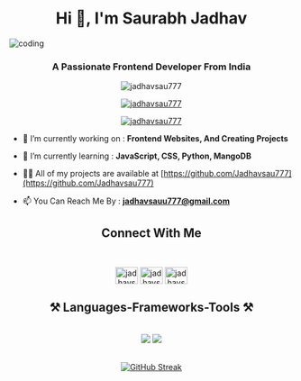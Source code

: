 <h1 align="center">Hi 👋, I'm Saurabh Jadhav</h1>

<img align="center"  src="https://cdn.dribbble.com/userupload/3898109/file/original-1e15ac48305378a87fc4997b2ad4c0ee.gif" alt="coding">

<h3 align="center">A Passionate Frontend Developer From India</h3>

<p align="center"> <img src="https://komarev.com/ghpvc/?username=jadhavsau777&label=Profile%20views&color=0e75b6&style=flat" alt="jadhavsau777" /> </p>

<p align="center"> <a href="https://github.com/ryo-ma/github-profile-trophy"><img src="https://github-profile-trophy.vercel.app/?username=jadhavsau777" alt="jadhavsau777" /></a> </p>

<p align="center"> <a href="https://twitter.com/jadhavsau777" target="blank"><img src="https://img.shields.io/twitter/follow/jadhavsau777?logo=twitter&style=for-the-badge" alt="jadhavsau777" /></a> </p>

- 🔭 I’m currently working on : **Frontend Websites, And Creating Projects**

- 🌱 I’m currently learning : **JavaScript, CSS, Python, MangoDB**

- 👨‍💻 All of my projects are available at [https://github.com/Jadhavsau777](https://github.com/Jadhavsau777)

- 📫 You Can Reach Me By : **jadhavsauu777@gmail.com**

<h2 align="center">Connect With Me</h2>
<br/>
<p align="center">
<a href="https://twitter.com/jadhavsau777" target="blank"><img align="center" src="https://raw.githubusercontent.com/rahuldkjain/github-profile-readme-generator/master/src/images/icons/Social/twitter.svg" alt="jadhavsau777" height="30" width="40" /></a>
<a href="https://linkedin.com/in/jadhavsau777" target="blank"><img align="center" src="https://raw.githubusercontent.com/rahuldkjain/github-profile-readme-generator/master/src/images/icons/Social/linked-in-alt.svg" alt="jadhavsau777" height="30" width="40" /></a>
<a href="https://instagram.com/jadhavsau777" target="blank"><img align="center" src="https://raw.githubusercontent.com/rahuldkjain/github-profile-readme-generator/master/src/images/icons/Social/instagram.svg" alt="jadhavsau777" height="30" width="40" /></a>
</p>



<h2 align="center">⚒️ Languages-Frameworks-Tools ⚒️</h2>
<br/>
<div align="center">
    <img src="https://skillicons.dev/icons?i=react,bootstrap,html,css,vscode,github,git,r" />
    <img src="https://skillicons.dev/icons?i=python,javascript,c,mysql" /><br>
</div>
<br/>
<p align="center" ><a href="https://git.io/streak-stats">
  <img src="https://github-readme-streak-stats.herokuapp.com?user=Jadhavsau777&hide_total_contributions=true&hide_current_streak=true&hide_longest_streak=true" alt="GitHub Streak" />
</a>
</p>

